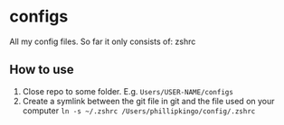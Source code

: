 # configs
All my config files. So far it only consists of: zshrc

## How to use
1. Close repo to some folder. E.g. `Users/USER-NAME/configs`
2. Create a symlink between the git file in git and the file used on your computer
`ln -s ~/.zshrc /Users/phillipkingo/config/.zshrc`
